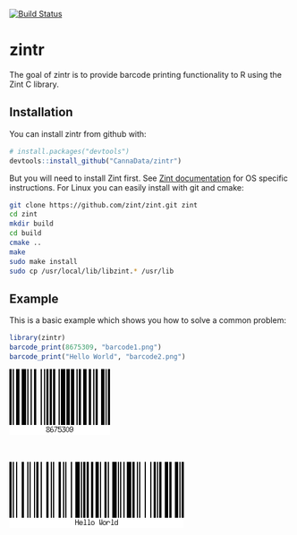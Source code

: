 
<!-- README.md is generated from README.Rmd. Please edit that file -->
[![Build Status](https://travis-ci.org/CannaData/zintr.svg?branch=master)](https://travis-ci.org/CannaData/zintr)

zintr
=====

The goal of zintr is to provide barcode printing functionality to R using the Zint C library.

Installation
------------

You can install zintr from github with:

``` r
# install.packages("devtools")
devtools::install_github("CannaData/zintr")
```

But you will need to install Zint first. See [Zint documentation](http://www.zint.org.uk/Manual.aspx?type=p&page=2) for OS specific instructions. For Linux you can easily install with git and cmake:

``` bash
git clone https://github.com/zint/zint.git zint
cd zint
mkdir build
cd build
cmake ..
make
sudo make install
sudo cp /usr/local/lib/libzint.* /usr/lib
```

Example
-------

This is a basic example which shows you how to solve a common problem:

``` r
library(zintr)
barcode_print(8675309, "barcode1.png")
barcode_print("Hello World", "barcode2.png")
```

![8675309](inst/examples/barcode1.png)

<br>

![Hello World](inst/examples/barcode2.png)
